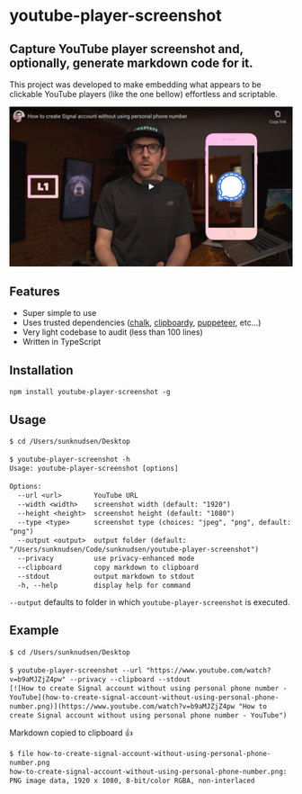 # youtube-player-screenshot

## Capture YouTube player screenshot and, optionally, generate markdown code for it.

This project was developed to make embedding what appears to be clickable YouTube players (like the one bellow) effortless and scriptable.

[![How to create Signal account without using personal phone number - YouTube](how-to-create-signal-account-without-using-personal-phone-number.png)](https://www.youtube.com/watch?v=b9aMJZjZ4pw "How to create Signal account without using personal phone number - YouTube")

## Features

- Super simple to use
- Uses trusted dependencies ([chalk](https://www.npmjs.com/package/chalk), [clipboardy](https://www.npmjs.com/package/clipboardy), [puppeteer](https://www.npmjs.com/package/puppeteer), etc...)
- Very light codebase to audit (less than 100 lines)
- Written in TypeScript

## Installation

```shell
npm install youtube-player-screenshot -g
```

## Usage

```console
$ cd /Users/sunknudsen/Desktop

$ youtube-player-screenshot -h
Usage: youtube-player-screenshot [options]

Options:
  --url <url>        YouTube URL
  --width <width>    screenshot width (default: "1920")
  --height <height>  screenshot height (default: "1080")
  --type <type>      screenshot type (choices: "jpeg", "png", default: "png")
  --output <output>  output folder (default: "/Users/sunknudsen/Code/sunknudsen/youtube-player-screenshot")
  --privacy          use privacy-enhanced mode
  --clipboard        copy markdown to clipboard
  --stdout           output markdown to stdout
  -h, --help         display help for command
```

`--output` defaults to folder in which `youtube-player-screenshot` is executed.

## Example

```console
$ cd /Users/sunknudsen/Desktop

$ youtube-player-screenshot --url "https://www.youtube.com/watch?v=b9aMJZjZ4pw" --privacy --clipboard --stdout
[![How to create Signal account without using personal phone number - YouTube](how-to-create-signal-account-without-using-personal-phone-number.png)](https://www.youtube.com/watch?v=b9aMJZjZ4pw "How to create Signal account without using personal phone number - YouTube")
```

Markdown copied to clipboard 👍

```console
$ file how-to-create-signal-account-without-using-personal-phone-number.png
how-to-create-signal-account-without-using-personal-phone-number.png: PNG image data, 1920 x 1080, 8-bit/color RGBA, non-interlaced
```
